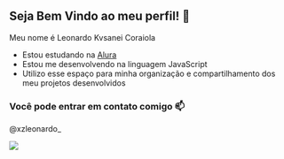 ## Seja Bem Vindo ao meu perfil! 💸

Meu nome é Leonardo Kvsanei Coraiola

- Estou estudando na [Alura](https://www.alura.com.br)
- Estou me desenvolvendo na linguagem JavaScript
- Utilizo esse espaço para minha organização e compartilhamento dos meu projetos desenvolvidos

### Você pode entrar em contato comigo 📫

 @xzleonardo_

 ![](https://media1.tenor.com/m/Uu97fJlvOhAAAAAd/teto.gif)
